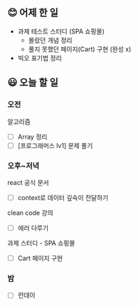 ## 😊 어제 한 일

- 과제 테스트 스터디 (SPA 쇼핑몰)
  - 몰랐던 개념 정리
  - 풀지 못했던 페이지(Cart) 구현 (완성 x)
- 빅오 표기법 정리

## 😃 오늘 할 일

### 오전

알고리즘

- [ ] Array 정리
- [ ] [프로그래머스 lv1] 문제 풀기

### 오후~저녁

react 공식 문서

- [ ] context로 데이터 깊숙이 전달하기

clean code 강의

- [ ] 에러 다루기

과제 스터디 - SPA 쇼핑몰

- [ ] Cart 페이지 구현

### 밤

- [ ] 런데이
